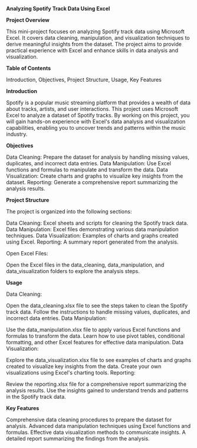 **Analyzing Spotify Track Data Using Excel**

**Project Overview**

This mini-project focuses on analyzing Spotify track data using Microsoft Excel. It covers data cleaning, manipulation, and visualization techniques to derive meaningful insights from the dataset. The project aims to provide practical experience with Excel and enhance skills in data analysis and visualization.

**Table of Contents**

Introduction,
Objectives,
Project Structure,
Usage,
Key Features

**Introduction**

Spotify is a popular music streaming platform that provides a wealth of data about tracks, artists, and user interactions. This project uses Microsoft Excel to analyze a dataset of Spotify tracks. By working on this project, you will gain hands-on experience with Excel's data analysis and visualization capabilities, enabling you to uncover trends and patterns within the music industry.

**Objectives**

Data Cleaning: Prepare the dataset for analysis by handling missing values, duplicates, and incorrect data entries.
Data Manipulation: Use Excel functions and formulas to manipulate and transform the data.
Data Visualization: Create charts and graphs to visualize key insights from the dataset.
Reporting: Generate a comprehensive report summarizing the analysis results.

**Project Structure**

The project is organized into the following sections:

Data Cleaning: Excel sheets and scripts for cleaning the Spotify track data.
Data Manipulation: Excel files demonstrating various data manipulation techniques.
Data Visualization: Examples of charts and graphs created using Excel.
Reporting: A summary report generated from the analysis.

Open Excel Files:

Open the Excel files in the data_cleaning, data_manipulation, and data_visualization folders to explore the analysis steps.

**Usage**

Data Cleaning:

Open the data_cleaning.xlsx file to see the steps taken to clean the Spotify track data.
Follow the instructions to handle missing values, duplicates, and incorrect data entries.
Data Manipulation:

Use the data_manipulation.xlsx file to apply various Excel functions and formulas to transform the data.
Learn how to use pivot tables, conditional formatting, and other Excel features for effective data manipulation.
Data Visualization:

Explore the data_visualization.xlsx file to see examples of charts and graphs created to visualize key insights from the data.
Create your own visualizations using Excel's charting tools.
Reporting:

Review the reporting.xlsx file for a comprehensive report summarizing the analysis results.
Use the insights gained to understand trends and patterns in the Spotify track data.

**Key Features**

Comprehensive data cleaning procedures to prepare the dataset for analysis.
Advanced data manipulation techniques using Excel functions and formulas.
Effective data visualization methods to communicate insights.
A detailed report summarizing the findings from the analysis.

